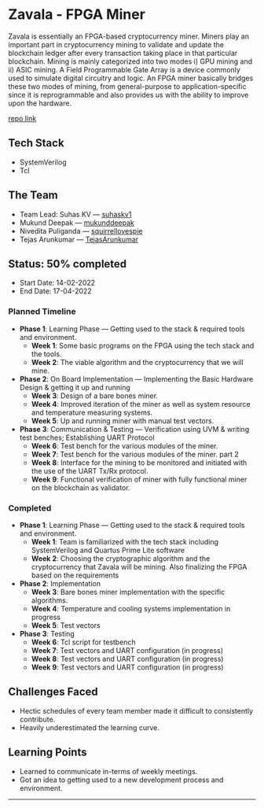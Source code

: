 # Zavala - FPGA Miner
Zavala is essentially an FPGA-based cryptocurrency miner. Miners play an important part in cryptocurrency mining to validate and update the blockchain ledger after every transaction taking place in that particular blockchain. Mining is mainly categorized into two modes i) GPU mining and ii) ASIC mining. A Field Programmable Gate Array is a device commonly used to simulate digital circuitry and logic. An FPGA miner basically bridges these two modes of mining, from general-purpose to application-specific since it is reprogrammable and also provides us with the ability to improve upon the hardware.

[repo link](https://github.com/acmpesuecc/zavala)

## Tech Stack
- SystemVerilog
- Tcl

## The Team
+ Team Lead: Suhas KV — [suhaskv1](https://github.com/suhaskv1)
+ Mukund Deepak — [mukunddeepak](https://github.com/mukunddeepak)
+ Nivedita Puliganda — [squirrellovespie](https://github.com/squirrellovespie)
+ Tejas Arunkumar — [TejasArunkumar](https://github.com/TejasArunkumar)

## Status: 50% completed
+ Start Date: 14-02-2022
+ End Date: 17-04-2022

### Planned Timeline
+ **Phase 1**: Learning Phase — Getting used to the stack & required tools and environment.
	+ **Week 1**: Some basic programs on the FPGA using the tech stack and the tools.
	+ **Week 2**: The viable algorithm and the cryptocurrency that we will mine.
+ **Phase 2**: On Board Implementation — Implementing the Basic Hardware Design & getting it up and running
	+ **Week 3**: Design of a bare bones miner.
	+ **Week 4**: Improved iteration of the miner as well as system resource and temperature measuring systems.
	+ **Week 5**: Up and running miner with manual test vectors.
+ **Phase 3**: Communication & Testing — Verification using UVM & writing test benches; Establishing UART Protocol
	+ **Week 6**: Test bench for the various modules of the miner.
	+ **Week 7**: Test bench for the various modules of the miner. part 2
	+ **Week 8**: Interface for the mining to be monitored and initiated with the use of the UART Tx/Rx protocol.
	+ **Week 9**: Functional verification of miner with fully functional miner on the blockchain as validator.

### Completed
+ **Phase 1**: Learning Phase — Getting used to the stack & required tools and environment.
	+ **Week 1**: Team is familiarized with the tech stack including SystemVerilog and Quartus Prime Lite software
	+ **Week 2**: Choosing the cryptographic algorithm and the cryptocurrency that Zavala will be mining. Also finalizing the FPGA based on the requirements
+ **Phase 2**: Implementation
	+ **Week 3**: Bare bones miner implementation with the specific algorithms.
	+ **Week 4**: Temperature and cooling systems implementation in progress
	+ **Week 5**: Test vectors
+ **Phase 3**: Testing
	+ **Week 6**: Tcl script for testbench
	+ **Week 7**: Test vectors and UART configuration (in progress)
	+ **Week 8**: Test vectors and UART configuration (in progress)
	+ **Week 9**: Test vectors and UART configuration (in progress)

## Challenges Faced
+ Hectic schedules of every team member made it difficult to consistently contribute.
+ Heavily underestimated the learning curve.

## Learning Points
+ Learned to communicate in-terms of weekly meetings.
+ Got an idea to getting used to a new development process and environment.

---
